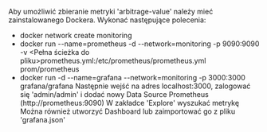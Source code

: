 Aby umożliwić  zbieranie metryki 'arbitrage-value' należy mieć zainstalowanego Dockera.
Wykonać następujące polecenia:
- docker network create monitoring
- docker run --name=prometheus -d --network=monitoring -p 9090:9090 -v <Pełna ścieżka do pliku>prometheus.yml:/etc/prometheus/prometheus.yml prom/prometheus
- docker run -d --name=grafana --network=monitoring -p 3000:3000 grafana/grafana
Następnie wejść na adres localhost:3000, zalogować się 'admin/admin' i dodać nowy Data Source Prometheus (http://prometheus:9090)
W zakładce 'Explore' wyszukać metrykę
Można również utworzyć Dashboard lub zaimportować go z pliku 'grafana.json'
